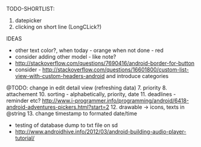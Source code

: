 TODO-SHORTLIST:
1. datepicker
3. clicking on short line (LongCLick?)

IDEAS
 - other text color?, when today - orange when not done - red
 - consider adding other model - like note?
 - http://stackoverflow.com/questions/7690416/android-border-for-button
 - consider - http://stackoverflow.com/questions/16601800/custom-list-view-with-custom-headers-android and introduce categories

@TODO:
change in edit detail view (refreshing data)
7. priority
8. attachement
10. sorting - alphabetically, priority, date
11. deadlines - reminder etc? http://www.i-programmer.info/programming/android/6418-android-adventures-pickers.html?start=2
12. drawable -> icons, texts in @string
13. change timestamp to formated date/time

- testing of database dump to txt file on sd 
- http://www.androidhive.info/2012/03/android-building-audio-player-tutorial/